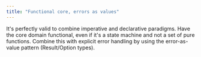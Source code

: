 ```yaml
---
title: "Functional core, errors as values"
---
```


It's perfectly valid to combine imperative and declarative paradigms. Have the core domain functional, even if it's a state machine and not a set of pure functions. Combine this with explicit error handling by using the error-as-value pattern (Result/Option types).
